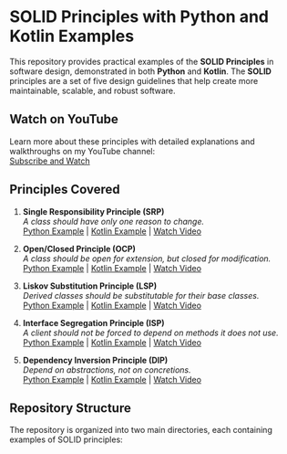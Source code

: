 # SOLID Principles with Python and Kotlin Examples

This repository provides practical examples of the **SOLID Principles** in software design, demonstrated in both **Python** and **Kotlin**. The **SOLID** principles are a set of five design guidelines that help create more maintainable, scalable, and robust software.

## Watch on YouTube
Learn more about these principles with detailed explanations and walkthroughs on my YouTube channel:  
[Subscribe and Watch](https://www.youtube.com/@MohiFayden)

## Principles Covered

1. **Single Responsibility Principle (SRP)**  
   *A class should have only one reason to change.*  
   [Python Example](./src/python/single_responsibility_principle.py) | [Kotlin Example](./src/kotlin/SingleResponsibilityPrinciple.kt) | [Watch Video](https://www.youtube.com/watch?v=I9QvtffDp2M)

2. **Open/Closed Principle (OCP)**  
   *A class should be open for extension, but closed for modification.*  
   [Python Example](./src/python/open_closed_principle.py) | [Kotlin Example](./src/kotlin/OpenClosedPrinciple.kt) | [Watch Video](https://www.youtube.com/watch?v=gOTIfVqxpKA)

3. **Liskov Substitution Principle (LSP)**  
   *Derived classes should be substitutable for their base classes.*  
   [Python Example](./src/python/liskov_substitution_principle.py) | [Kotlin Example](./src/kotlin/LiskovSubstitutionPrinciple.kt) | [Watch Video](https://www.youtube.com/watch?v=cIA1V9JA-y0)

4. **Interface Segregation Principle (ISP)**  
   *A client should not be forced to depend on methods it does not use.*  
   [Python Example](./src/python/interface_segregation_principle.py) | [Kotlin Example](./src/kotlin/InterfaceSegregationPrinciple.kt) | [Watch Video](https://www.youtube.com/@MohiFayden)

5. **Dependency Inversion Principle (DIP)**  
   *Depend on abstractions, not on concretions.*  
   [Python Example](./src/python/dependency_inversion_principle.py) | [Kotlin Example](./src/kotlin/DependencyInversionPrinciple.kt) | [Watch Video](https://www.youtube.com/@MohiFayden)

## Repository Structure

The repository is organized into two main directories, each containing examples of SOLID principles:

